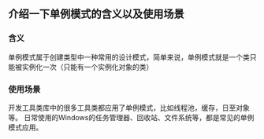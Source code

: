 ## 介绍一下单例模式的含义以及使用场景

### 含义
单例模式属于创建类型中一种常用的设计模式，简单来说，单例模式就是一个类只能被实例化一次（只能有一个实例化对象的类）

### 使用场景
开发工具类库中的很多工具类都应用了单例模式，比如线程池，缓存，日至对象等。
日常使用的Windows的任务管理器、回收站、文件系统等，都是常见的单例模式应用。

